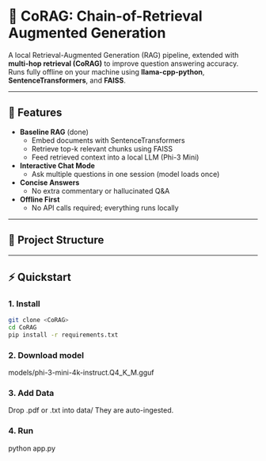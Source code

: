 # 🧠 CoRAG: Chain-of-Retrieval Augmented Generation

A local Retrieval-Augmented Generation (RAG) pipeline, extended with **multi-hop retrieval (CoRAG)** to improve question answering accuracy.  
Runs fully offline on your machine using **llama-cpp-python**, **SentenceTransformers**, and **FAISS**.

---

## 🚀 Features
- **Baseline RAG** (done)
  - Embed documents with SentenceTransformers
  - Retrieve top-k relevant chunks using FAISS
  - Feed retrieved context into a local LLM (Phi-3 Mini)
- **Interactive Chat Mode**
  - Ask multiple questions in one session (model loads once)
- **Concise Answers**
  - No extra commentary or hallucinated Q&A
- **Offline First**
  - No API calls required; everything runs locally

---
## 📂 Project Structure
---


## ⚡ Quickstart

### 1. Install
```bash
git clone <CoRAG>
cd CoRAG
pip install -r requirements.txt
```

### 2. Download model
models/phi-3-mini-4k-instruct.Q4_K_M.gguf

### 3. Add Data
Drop .pdf or .txt into data/
They are auto-ingested.

### 4. Run
python app.py
